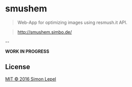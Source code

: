 smushem
=======

> Web-App for optimizing images using resmush.it API.

> http://smushem.simbo.de/

--

**WORK IN PROGRESS**

## License

[MIT &copy; 2016 Simon Lepel](http://simbo.mit-license.org/)

